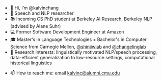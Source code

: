 - 👋 Hi, I’m @kalvinchang
- 💬 Speech and NLP researcher
- 📚 Incoming CS PhD student at Berkeley AI Research, Berkeley NLP (advised by Alane Suhr)
- 💻 Former Software Development Engineer at Amazon
- 🎓 Master's in Language Technologies + Bachelor's in Computer Science from Carnegie Mellon, [@shinjiwlab](https://shinjiwlab.github.io) and [@changelinglab](https://changelinglab.github.io)
- 👀 Research interests: linguistically motivated NLP/speech processing, data-efficient generalization to low-resource settings, computational historical linguistics
<!-- - 🌱 I’m currently learning ...
- 💞️ I’m looking to collaborate on ... -->
- 📫 How to reach me: email [kalvinc@alumni.cmu.edu](kalvinc@alumni.cmu.edu)

<!---
kalvinchang/kalvinchang is a ✨ special ✨ repository because its `README.md` (this file) appears on your GitHub profile.
You can click the Preview link to take a look at your changes.
--->

